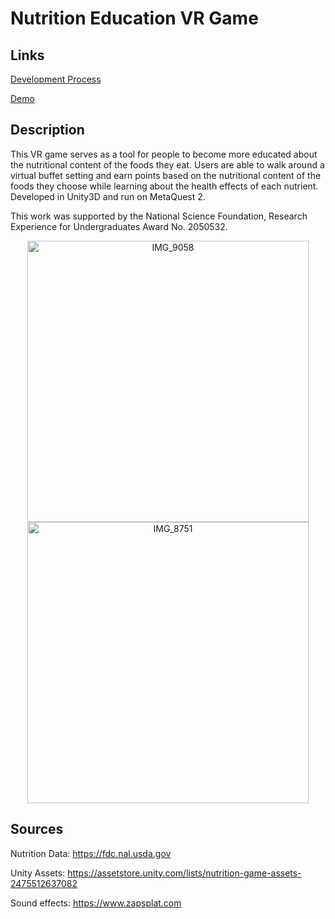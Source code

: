 # Nutrition Education VR Game

## Links

[Development Process](https://wolex.com/caroline-klein/)

[Demo](https://youtu.be/yZbyB2nJct4)

## Description

This VR game serves as a tool for people to become more educated about the nutritional content of the foods they eat. 
Users are able to walk around a virtual buffet setting and earn points based on the nutritional content of the foods they choose while learning about the health effects of each nutrient. 
Developed in Unity3D and run on MetaQuest 2.

This work was supported by the National Science Foundation, Research Experience for Undergraduates Award No. 2050532.

<div align="center">
  <img src="https://github.com/user-attachments/assets/01998262-f3fa-48c2-ab49-b67b084e73fd" alt="IMG_9058" width="450" height="auto"/>
  <img src="https://github.com/user-attachments/assets/57a6000e-b462-4139-bdb9-c7f8cbf28ee3" alt="IMG_8751" width="450" height="auto"/>
</div>

## Sources

Nutrition Data: https://fdc.nal.usda.gov

Unity Assets: https://assetstore.unity.com/lists/nutrition-game-assets-2475512637082

Sound effects: https://www.zapsplat.com
